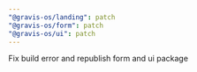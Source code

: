 ```yaml
---
"@gravis-os/landing": patch
"@gravis-os/form": patch
"@gravis-os/ui": patch
---
```


Fix build error and republish form and ui package
